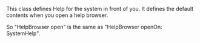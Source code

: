This class defines Help for the system in front of you.
It defines the default contents when you open a help browser.

So "HelpBrowser open" is the same as "HelpBrowser openOn: SystemHelp".


